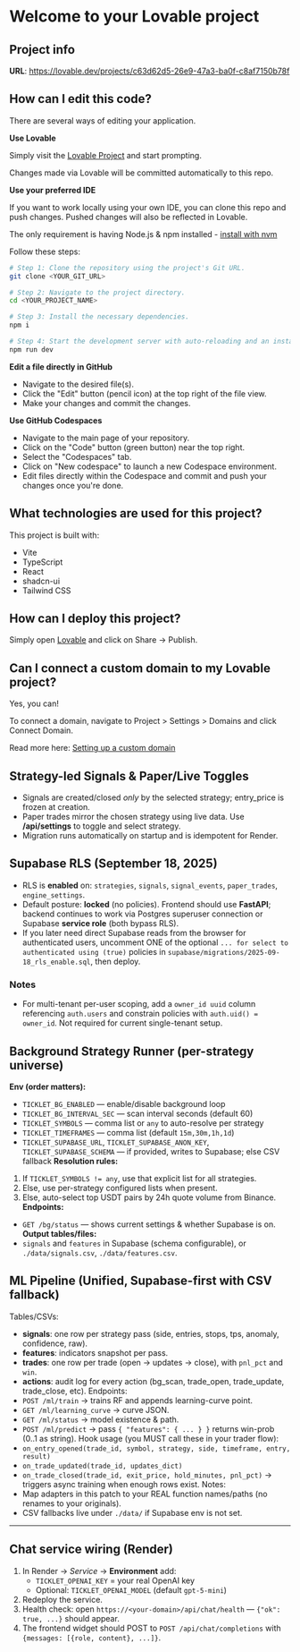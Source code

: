 # Welcome to your Lovable project

## Project info

**URL**: https://lovable.dev/projects/c63d62d5-26e9-47a3-ba0f-c8af7150b78f

## How can I edit this code?

There are several ways of editing your application.

**Use Lovable**

Simply visit the [Lovable Project](https://lovable.dev/projects/c63d62d5-26e9-47a3-ba0f-c8af7150b78f) and start prompting.

Changes made via Lovable will be committed automatically to this repo.

**Use your preferred IDE**

If you want to work locally using your own IDE, you can clone this repo and push changes. Pushed changes will also be reflected in Lovable.

The only requirement is having Node.js & npm installed - [install with nvm](https://github.com/nvm-sh/nvm#installing-and-updating)

Follow these steps:

```sh
# Step 1: Clone the repository using the project's Git URL.
git clone <YOUR_GIT_URL>

# Step 2: Navigate to the project directory.
cd <YOUR_PROJECT_NAME>

# Step 3: Install the necessary dependencies.
npm i

# Step 4: Start the development server with auto-reloading and an instant preview.
npm run dev
```

**Edit a file directly in GitHub**

- Navigate to the desired file(s).
- Click the "Edit" button (pencil icon) at the top right of the file view.
- Make your changes and commit the changes.

**Use GitHub Codespaces**

- Navigate to the main page of your repository.
- Click on the "Code" button (green button) near the top right.
- Select the "Codespaces" tab.
- Click on "New codespace" to launch a new Codespace environment.
- Edit files directly within the Codespace and commit and push your changes once you're done.

## What technologies are used for this project?

This project is built with:

- Vite
- TypeScript
- React
- shadcn-ui
- Tailwind CSS

## How can I deploy this project?

Simply open [Lovable](https://lovable.dev/projects/c63d62d5-26e9-47a3-ba0f-c8af7150b78f) and click on Share -> Publish.

## Can I connect a custom domain to my Lovable project?

Yes, you can!

To connect a domain, navigate to Project > Settings > Domains and click Connect Domain.

Read more here: [Setting up a custom domain](https://docs.lovable.dev/tips-tricks/custom-domain#step-by-step-guide)

## Strategy-led Signals & Paper/Live Toggles
- Signals are created/closed *only* by the selected strategy; entry_price is frozen at creation.
- Paper trades mirror the chosen strategy using live data. Use **/api/settings** to toggle and select strategy.
- Migration runs automatically on startup and is idempotent for Render.

## Supabase RLS (September 18, 2025)
- RLS is **enabled** on: `strategies`, `signals`, `signal_events`, `paper_trades`, `engine_settings`.
- Default posture: **locked** (no policies). Frontend should use **FastAPI**; backend continues to work
  via Postgres superuser connection or Supabase **service role** (both bypass RLS).
- If you later need direct Supabase reads from the browser for authenticated users, uncomment ONE of
  the optional `... for select to authenticated using (true)` policies in
  `supabase/migrations/2025-09-18_rls_enable.sql`, then deploy.

### Notes
- For multi-tenant per-user scoping, add a `owner_id uuid` column referencing `auth.users`
  and constrain policies with `auth.uid() = owner_id`. Not required for current single-tenant setup.

## Background Strategy Runner (per-strategy universe)
**Env (order matters):**
- `TICKLET_BG_ENABLED` — enable/disable background loop
- `TICKLET_BG_INTERVAL_SEC` — scan interval seconds (default 60)
- `TICKLET_SYMBOLS` — comma list or `any` to auto-resolve per strategy
- `TICKLET_TIMEFRAMES` — comma list (default `15m,30m,1h,1d`)
- `TICKLET_SUPABASE_URL`, `TICKLET_SUPABASE_ANON_KEY`, `TICKLET_SUPABASE_SCHEMA` — if provided, writes to Supabase; else CSV fallback
**Resolution rules:**
1) If `TICKLET_SYMBOLS != any`, use that explicit list for all strategies.
2) Else, use per-strategy configured lists when present.
3) Else, auto-select top USDT pairs by 24h quote volume from Binance.
**Endpoints:**
- `GET /bg/status` — shows current settings & whether Supabase is on.
**Output tables/files:**
- `signals` and `features` in Supabase (schema configurable), or `./data/signals.csv`, `./data/features.csv`.

## ML Pipeline (Unified, Supabase-first with CSV fallback)
Tables/CSVs:
- **signals**: one row per strategy pass (side, entries, stops, tps, anomaly, confidence, raw).
- **features**: indicators snapshot per pass.
- **trades**: one row per trade (open → updates → close), with `pnl_pct` and `win`.
- **actions**: audit log for every action (bg_scan, trade_open, trade_update, trade_close, etc).
Endpoints:
- `POST /ml/train` → trains RF and appends learning-curve point.
- `GET /ml/learning_curve` → curve JSON.
- `GET /ml/status` → model existence & path.
- `POST /ml/predict` → pass `{ "features": { ... } }` returns win-prob (0..1 as string).
Hook usage (you MUST call these in your trader flow):
- `on_entry_opened(trade_id, symbol, strategy, side, timeframe, entry, result)`
- `on_trade_updated(trade_id, updates_dict)`
- `on_trade_closed(trade_id, exit_price, hold_minutes, pnl_pct)` → triggers async training when enough rows exist.
Notes:
- Map adapters in this patch to your REAL function names/paths (no renames to your originals).
- CSV fallbacks live under `./data/` if Supabase env is not set.

---
## Chat service wiring (Render)
1. In Render → *Service* → **Environment** add:
   - `TICKLET_OPENAI_KEY` = your real OpenAI key
   - Optional: `TICKLET_OPENAI_MODEL` (default `gpt-5-mini`)
2. Redeploy the service.
3. Health check: open `https://<your-domain>/api/chat/health` — `{"ok": true, ...}` should appear.
4. The frontend widget should POST to `POST /api/chat/completions` with `{messages: [{role, content}, ...]}`.
